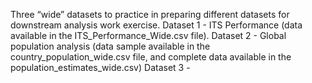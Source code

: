 Three “wide” datasets to practice in preparing different datasets for downstream analysis work exercise.
Dataset 1 - ITS Performance (data available in the ITS_Performance_Wide.csv file). 
Dataset 2 - Global population analysis (data sample available in the country_population_wide.csv file, and complete data available in the population_estimates_wide.csv)
Dataset 3 - 
